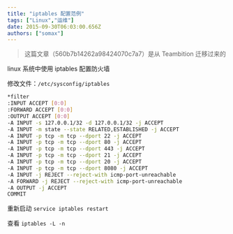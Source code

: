 ```yaml
---
title: "iptables 配置范例"
tags: ["Linux","运维"]
date: 2015-09-30T06:03:00.656Z
authors: ["somax"]
---
```


> 这篇文章（560b7b14262a98424070c7a7）是从 Teambition 迁移过来的

linux 系统中使用 iptables 配置防火墙

修改文件：`/etc/sysconfig/iptables`

```sh
*filter
:INPUT ACCEPT [0:0]
:FORWARD ACCEPT [0:0]
:OUTPUT ACCEPT [0:0]
-A INPUT -s 127.0.0.1/32 -d 127.0.0.1/32 -j ACCEPT 
-A INPUT -m state --state RELATED,ESTABLISHED -j ACCEPT 
-A INPUT -p tcp -m tcp --dport 22 -j ACCEPT 
-A INPUT -p tcp -m tcp --dport 80 -j ACCEPT 
-A INPUT -p tcp -m tcp --dport 443 -j ACCEPT 
-A INPUT -p tcp -m tcp --dport 21 -j ACCEPT 
-A INPUT -p tcp -m tcp --dport 20 -j ACCEPT 
-A INPUT -p tcp -m tcp --dport 8080 -j ACCEPT 
-A INPUT -j REJECT --reject-with icmp-port-unreachable 
-A FORWARD -j REJECT --reject-with icmp-port-unreachable 
-A OUTPUT -j ACCEPT 
COMMIT
```

重新启动 `service iptables restart`

查看 `iptables -L -n`

